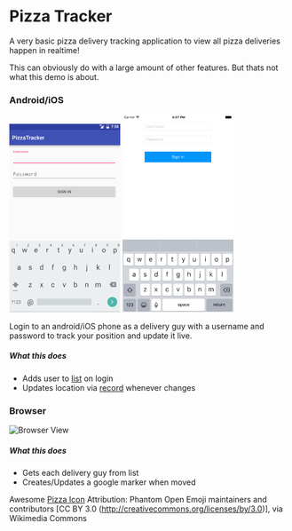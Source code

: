 # Pizza Tracker

A very basic pizza delivery tracking application to view all pizza deliveries happen in realtime!

This can obviously do with a large amount of other features. But thats not what this demo is about.

### Android/iOS

<img src="MobileView-android.PNG" width="200">
<img src="MobileView-ios.PNG" width="200">

Login to an android/iOS phone as a delivery guy with a username and password to track your position and update it live.

##### What this does
- Adds user to [list](https://deepstream.io/tutorials/core/datasync-lists/) on login
- Updates location via [record](https://deepstream.io/tutorials/core/datasync-records/) whenever changes

### Browser

![Browser View](BrowserView.PNG)

##### What this does
- Gets each delivery guy from list
- Creates/Updates a google marker when moved

Awesome [Pizza Icon](https://commons.wikimedia.org/wiki/File%3APEO-pizza.svg) Attribution:
Phantom Open Emoji maintainers and contributors [CC BY 3.0 (http://creativecommons.org/licenses/by/3.0)], via Wikimedia Commons

